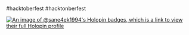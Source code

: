 #hacktoberfest #hacktonberfest

[![An image of @sane4ek1994's Holopin badges, which is a link to view their full Holopin profile](https://holopin.me/sane4ek1994)](https://holopin.io/@sane4ek1994)
